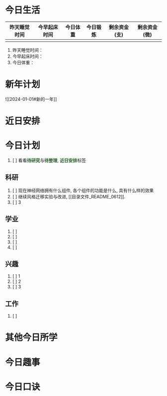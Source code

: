 # 今日生活

| 昨天睡觉时间 | 今早起床时间 | 今日体重 | 今日锻炼 | 剩余资金(支) | 剩余资金(微) |
| ------ | ------ | ---- | ---- | ------- | ------- |
|        |        |      |      |         |         |

1. 昨天睡觉时间：
2. 今早起床时间：
3. 今日体重：

# 新年计划

![[2024-01-01#新的一年]]

# 近日安排

# 今日计划

1. [ ] 看看<mark style="background: #BBFABBA6;">待研究</mark>与<mark style="background: #BBFABBA6;">待整理</mark>,  <mark style="background: #BBFABBA6;">近日安排</mark>标签

## 科研

1. [ ] 现在神经网络拥有什么组件, 各个组件的功能是什么, 具有什么样的效果
2. [ ] 继续风格迁移实验与改进, [[目录文件_README_0612]].
3. [ ] 3 

## 学业

1. [ ] 
2. [ ] 
3. [ ] 
4. [ ] 

## 兴趣

1. [ ] 1
2. [ ] 2
3. [ ] 3 

## 工作

1. [ ] 

# 其他今日所学



# 今日趣事



# 今日口诀


